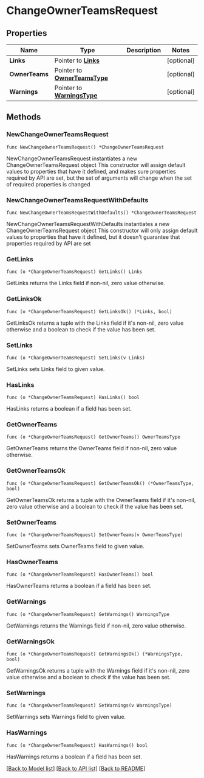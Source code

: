 # ChangeOwnerTeamsRequest

## Properties

Name | Type | Description | Notes
------------ | ------------- | ------------- | -------------
**Links** | Pointer to [**Links**](Links.md) |  | [optional] 
**OwnerTeams** | Pointer to [**OwnerTeamsType**](OwnerTeamsType.md) |  | [optional] 
**Warnings** | Pointer to [**WarningsType**](WarningsType.md) |  | [optional] 

## Methods

### NewChangeOwnerTeamsRequest

`func NewChangeOwnerTeamsRequest() *ChangeOwnerTeamsRequest`

NewChangeOwnerTeamsRequest instantiates a new ChangeOwnerTeamsRequest object
This constructor will assign default values to properties that have it defined,
and makes sure properties required by API are set, but the set of arguments
will change when the set of required properties is changed

### NewChangeOwnerTeamsRequestWithDefaults

`func NewChangeOwnerTeamsRequestWithDefaults() *ChangeOwnerTeamsRequest`

NewChangeOwnerTeamsRequestWithDefaults instantiates a new ChangeOwnerTeamsRequest object
This constructor will only assign default values to properties that have it defined,
but it doesn't guarantee that properties required by API are set

### GetLinks

`func (o *ChangeOwnerTeamsRequest) GetLinks() Links`

GetLinks returns the Links field if non-nil, zero value otherwise.

### GetLinksOk

`func (o *ChangeOwnerTeamsRequest) GetLinksOk() (*Links, bool)`

GetLinksOk returns a tuple with the Links field if it's non-nil, zero value otherwise
and a boolean to check if the value has been set.

### SetLinks

`func (o *ChangeOwnerTeamsRequest) SetLinks(v Links)`

SetLinks sets Links field to given value.

### HasLinks

`func (o *ChangeOwnerTeamsRequest) HasLinks() bool`

HasLinks returns a boolean if a field has been set.

### GetOwnerTeams

`func (o *ChangeOwnerTeamsRequest) GetOwnerTeams() OwnerTeamsType`

GetOwnerTeams returns the OwnerTeams field if non-nil, zero value otherwise.

### GetOwnerTeamsOk

`func (o *ChangeOwnerTeamsRequest) GetOwnerTeamsOk() (*OwnerTeamsType, bool)`

GetOwnerTeamsOk returns a tuple with the OwnerTeams field if it's non-nil, zero value otherwise
and a boolean to check if the value has been set.

### SetOwnerTeams

`func (o *ChangeOwnerTeamsRequest) SetOwnerTeams(v OwnerTeamsType)`

SetOwnerTeams sets OwnerTeams field to given value.

### HasOwnerTeams

`func (o *ChangeOwnerTeamsRequest) HasOwnerTeams() bool`

HasOwnerTeams returns a boolean if a field has been set.

### GetWarnings

`func (o *ChangeOwnerTeamsRequest) GetWarnings() WarningsType`

GetWarnings returns the Warnings field if non-nil, zero value otherwise.

### GetWarningsOk

`func (o *ChangeOwnerTeamsRequest) GetWarningsOk() (*WarningsType, bool)`

GetWarningsOk returns a tuple with the Warnings field if it's non-nil, zero value otherwise
and a boolean to check if the value has been set.

### SetWarnings

`func (o *ChangeOwnerTeamsRequest) SetWarnings(v WarningsType)`

SetWarnings sets Warnings field to given value.

### HasWarnings

`func (o *ChangeOwnerTeamsRequest) HasWarnings() bool`

HasWarnings returns a boolean if a field has been set.


[[Back to Model list]](../README.md#documentation-for-models) [[Back to API list]](../README.md#documentation-for-api-endpoints) [[Back to README]](../README.md)


